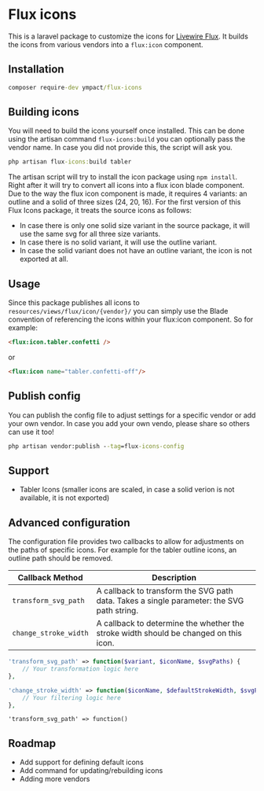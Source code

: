 # Flux icons

This is a laravel package to customize the icons for [Livewire Flux](https://github.com/livewire/flux). It builds the icons from various vendors into a `flux:icon` component.

## Installation

```cmd
composer require-dev ympact/flux-icons
```

## Building icons

You will need to build the icons yourself once installed. This can be done using the artisan command `flux-icons:build` you can optionally pass the vendor name. In case you did not provide this, the script will ask you.

```cmd
php artisan flux-icons:build tabler
```

The artisan script will try to install the icon package using `npm install`. Right after it will try to convert all icons into a flux icon blade component. 
Due to the way the flux icon component is made, it requires 4 variants: an outline and a solid of three sizes (24, 20, 16). 
For the first version of this Flux Icons package, it treats the source icons as follows:
- In case there is only one solid size variant in the source package, it will use the same svg for all three size variants. 
- In case there is no solid variant, it will use the outline variant. 
- In case the solid variant does not have an outline variant, the icon is not exported at all.


## Usage

Since this package publishes all icons to `resources/views/flux/icon/{vendor}/` you can simply use the Blade convention of referencing the icons within your flux:icon component. So for example:

```html
<flux:icon.tabler.confetti />
```

or

```html
<flux:icon name="tabler.confetti-off"/>
```

## Publish config

You can publish the config file to adjust settings for a specific vendor or add your own vendor. In case you add your own vendo, please share so others can use it too!

```cmd
php artisan vendor:publish --tag=flux-icons-config
```

## Support

- Tabler Icons (smaller icons are scaled, in case a solid verion is not available, it is not exported)

## Advanced configuration

The configuration file provides two callbacks to allow for adjustments on the paths of specific icons.
For example for the tabler outline icons, an outline path should be removed.

| Callback Method         | Description                                                                 |
|-------------------------|-----------------------------------------------------------------------------|
| `transform_svg_path`    | A callback to transform the SVG path data. Takes a single parameter: the SVG path string. |
| `change_stroke_width`   | A callback to determine the whether the stroke width should be changed on this icon. |

```php
'transform_svg_path' => function($variant, $iconName, $svgPaths) {
    // Your transformation logic here
},

'change_stroke_width' => function($iconName, $defaultStrokeWidth, $svgPaths) {
    // Your filtering logic here
},
```

```
'transform_svg_path' => function()

```

## Roadmap

- Add support for defining default icons
- Add command for updating/rebuilding icons
- Adding more vendors
